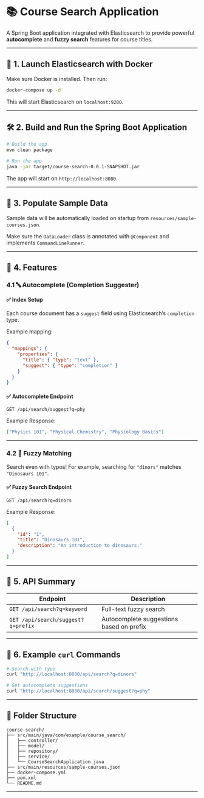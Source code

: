 # 📚 Course Search Application

A Spring Boot application integrated with Elasticsearch to provide powerful **autocomplete** and **fuzzy search** features for course titles.

---

## 🚀 1. Launch Elasticsearch with Docker

Make sure Docker is installed. Then run:

```bash
docker-compose up -d
```

This will start Elasticsearch on `localhost:9200`.

---

## 🛠️ 2. Build and Run the Spring Boot Application

```bash
# Build the app
mvn clean package

# Run the app
java -jar target/course-search-0.0.1-SNAPSHOT.jar
```

The app will start on `http://localhost:8080`.

---

## 🧩 3. Populate Sample Data

Sample data will be automatically loaded on startup from `resources/sample-courses.json`.

Make sure the `DataLoader` class is annotated with `@Component` and implements `CommandLineRunner`.

---

## 🔎 4. Features

### 4.1 🔤 Autocomplete (Completion Suggester)

#### ✅ Index Setup

Each course document has a `suggest` field using Elasticsearch’s `completion` type.

Example mapping:

```json
{
  "mappings": {
    "properties": {
      "title": { "type": "text" },
      "suggest": { "type": "completion" }
    }
  }
}
```

#### ✅ Autocomplete Endpoint

```http
GET /api/search/suggest?q=phy
```

Example Response:

```json
["Physics 101", "Physical Chemistry", "Physiology Basics"]
```

---

### 4.2 🧠 Fuzzy Matching

Search even with typos! For example, searching for `"dinors"` matches `"Dinosaurs 101"`.

#### ✅ Fuzzy Search Endpoint

```http
GET /api/search?q=dinors
```

Example Response:

```json
[
  {
    "id": "1",
    "title": "Dinosaurs 101",
    "description": "An introduction to dinosaurs."
  }
]
```

---

## 📮 5. API Summary

| Endpoint | Description |
|----------|-------------|
| `GET /api/search?q=keyword` | Full-text fuzzy search |
| `GET /api/search/suggest?q=prefix` | Autocomplete suggestions based on prefix |

---

## 🧪 6. Example `curl` Commands

```bash
# Search with typo
curl "http://localhost:8080/api/search?q=dinors"

# Get autocomplete suggestions
curl "http://localhost:8080/api/search/suggest?q=phy"
```
---

## 📂 Folder Structure

```
course-search/
├── src/main/java/com/example/course_search/
│   ├── controller/
│   ├── model/
│   ├── repository/
│   ├── service/
│   └── CourseSearchApplication.java
├── src/main/resources/sample-courses.json
├── docker-compose.yml
├── pom.xml
└── README.md
```

---
